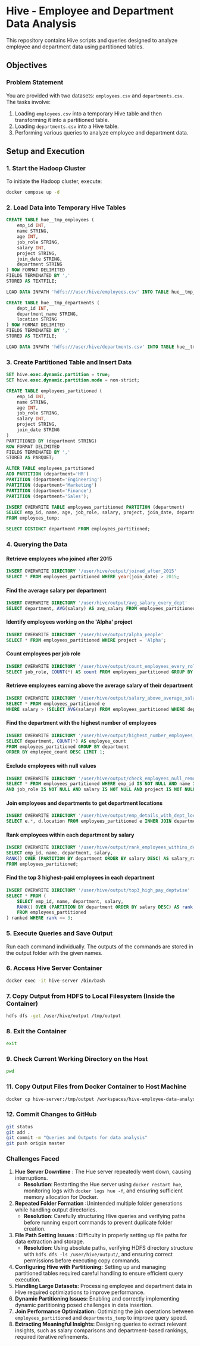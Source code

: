 # Hive - Employee and Department Data Analysis

This repository contains Hive scripts and queries designed to analyze employee and department data using partitioned tables.

## Objectives
### Problem Statement
You are provided with two datasets: `employees.csv` and `departments.csv`. The tasks involve:

1. Loading `employees.csv` into a temporary Hive table and then transforming it into a partitioned table.
2. Loading `departments.csv` into a Hive table.
3. Performing various queries to analyze employee and department data.

## Setup and Execution

### 1. **Start the Hadoop Cluster**
To initiate the Hadoop cluster, execute:

```bash
docker compose up -d
```

### 2. **Load Data into Temporary Hive Tables**

```sql
CREATE TABLE hue__tmp_employees (
    emp_id INT,
    name STRING,
    age INT,
    job_role STRING,
    salary INT,
    project STRING,
    join_date STRING,
    department STRING
) ROW FORMAT DELIMITED 
FIELDS TERMINATED BY ',' 
STORED AS TEXTFILE;

LOAD DATA INPATH 'hdfs:///user/hive/employees.csv' INTO TABLE hue__tmp_employees;

CREATE TABLE hue__tmp_departments (
    dept_id INT,
    department_name STRING,
    location STRING
) ROW FORMAT DELIMITED 
FIELDS TERMINATED BY ',' 
STORED AS TEXTFILE;

LOAD DATA INPATH 'hdfs:///user/hive/departments.csv' INTO TABLE hue__tmp_departments;
```

### 3. **Create Partitioned Table and Insert Data**

```sql
SET hive.exec.dynamic.partition = true;
SET hive.exec.dynamic.partition.mode = non-strict;

CREATE TABLE employees_partitioned (
    emp_id INT,
    name STRING,
    age INT,
    job_role STRING,
    salary INT,
    project STRING,
    join_date STRING
) 
PARTITIONED BY (department STRING)
ROW FORMAT DELIMITED 
FIELDS TERMINATED BY ',' 
STORED AS PARQUET;

ALTER TABLE employees_partitioned 
ADD PARTITION (department='HR')
PARTITION (department='Engineering')
PARTITION (department='Marketing')
PARTITION (department='Finance')
PARTITION (department='Sales');

INSERT OVERWRITE TABLE employees_partitioned PARTITION (department)
SELECT emp_id, name, age, job_role, salary, project, join_date, department 
FROM employees_temp;

SELECT DISTINCT department FROM employees_partitioned;
```

### 4. **Querying the Data**

#### Retrieve employees who joined after 2015
```sql
INSERT OVERWRITE DIRECTORY '/user/hive/output/joined_after_2015'
SELECT * FROM employees_partitioned WHERE year(join_date) > 2015;
```

#### Find the average salary per department
```sql
INSERT OVERWRITE DIRECTORY '/user/hive/output/avg_salary_every_dept'
SELECT department, AVG(salary) AS avg_salary FROM employees_partitioned GROUP BY department;
```

#### Identify employees working on the 'Alpha' project
```sql
INSERT OVERWRITE DIRECTORY '/user/hive/output/alpha_people'
SELECT * FROM employees_partitioned WHERE project = 'Alpha';
```

#### Count employees per job role
```sql
INSERT OVERWRITE DIRECTORY '/user/hive/output/count_employees_every_role'
SELECT job_role, COUNT(*) AS count FROM employees_partitioned GROUP BY job_role;
```

#### Retrieve employees earning above the average salary of their department
```sql
INSERT OVERWRITE DIRECTORY '/user/hive/output/salary_above_average_salary_departmentwise'
SELECT * FROM employees_partitioned e 
WHERE salary > (SELECT AVG(salary) FROM employees_partitioned WHERE department = e.department);
```

#### Find the department with the highest number of employees
```sql
INSERT OVERWRITE DIRECTORY '/user/hive/output/highest_number_employees_department_name'
SELECT department, COUNT(*) AS employee_count 
FROM employees_partitioned GROUP BY department 
ORDER BY employee_count DESC LIMIT 1;
```

#### Exclude employees with null values
```sql
INSERT OVERWRITE DIRECTORY '/user/hive/output/check_employees_null_remove'
SELECT * FROM employees_partitioned WHERE emp_id IS NOT NULL AND name IS NOT NULL AND age IS NOT NULL 
AND job_role IS NOT NULL AND salary IS NOT NULL AND project IS NOT NULL AND join_date IS NOT NULL AND department IS NOT NULL;
```

#### Join employees and departments to get department locations
```sql
INSERT OVERWRITE DIRECTORY '/user/hive/output/emp_details_with_dept_locations'
SELECT e.*, d.location FROM employees_partitioned e INNER JOIN departments_temp d ON e.department = d.department_name;
```

#### Rank employees within each department by salary
```sql
INSERT OVERWRITE DIRECTORY '/user/hive/output/rank_employees_withins_departments'
SELECT emp_id, name, department, salary, 
RANK() OVER (PARTITION BY department ORDER BY salary DESC) AS salary_rank 
FROM employees_partitioned;
```

#### Find the top 3 highest-paid employees in each department
```sql
INSERT OVERWRITE DIRECTORY '/user/hive/output/top3_high_pay_deptwise'
SELECT * FROM (
    SELECT emp_id, name, department, salary, 
    RANK() OVER (PARTITION BY department ORDER BY salary DESC) AS rank 
    FROM employees_partitioned
) ranked WHERE rank <= 3;
```

### 5. **Execute Queries and Save Output**
Run each command individually. The outputs of the commands are stored in the output folder with the given names.


### 6. **Access Hive Server Container**
```bash
docker exec -it hive-server /bin/bash
```

### 7. **Copy Output from HDFS to Local Filesystem (Inside the Container)**
```bash
hdfs dfs -get /user/hive/output /tmp/output
```

### 8. **Exit the Container**
```bash
exit
```

### 9. **Check Current Working Directory on the Host**
```bash
pwd
```

### 11. **Copy Output Files from Docker Container to Host Machine**
```bash
docker cp hive-server:/tmp/output /workspaces/hive-employee-data-analysis-JyotikaKoneru
```

### 12. **Commit Changes to GitHub**
```bash
git status
git add .
git commit -m "Queries and Outputs for data analysis"
git push origin master
```

### Challenges Faced
1. **Hue Server Downtime** : The Hue server repeatedly went down, causing interruptions.
   - **Resolution**: Restarting the Hue server using `docker restart hue`, monitoring logs with `docker logs hue -f`, and ensuring sufficient memory allocation for Docker.
2. **Repeated Folder Formation** :Unintended multiple folder generations while handling output directories.
   - **Resolution**: Carefully structuring Hive queries and verifying paths before running export commands to prevent duplicate folder creation.
3. **File Path Setting Issues** : Difficulty in properly setting up file paths for data extraction and storage.
   - **Resolution**: Using absolute paths, verifying HDFS directory structure with `hdfs dfs -ls /user/hive/output/`, and ensuring correct permissions before executing copy commands.  
4. **Configuring Hive with Partitioning:** Setting up and managing partitioned tables required careful handling to ensure efficient query execution.
5. **Handling Large Datasets:** Processing employee and department data in Hive required optimizations to improve performance.
6. **Dynamic Partitioning Issues:** Enabling and correctly implementing dynamic partitioning posed challenges in data insertion.
7. **Join Performance Optimization:** Optimizing the join operations between `employees_partitioned` and `departments_temp` to improve query speed.
8. **Extracting Meaningful Insights:** Designing queries to extract relevant insights, such as salary comparisons and department-based rankings, required iterative refinements.
